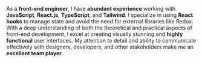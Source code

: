 As a **front-end engineer**, I have **abundant experience** working with **JavaScript**, **React.js**, **TypeScript**, and **Tailwind**. I specialize in using **React hooks** to manage state and avoid the need for external libraries like Redux. With a deep understanding of both the theoretical and practical aspects of front-end development, I excel at creating visually stunning and **highly functional** user interfaces. My attention to detail and ability to communicate effectively with designers, developers, and other stakeholders make me an **excellent team player**.

